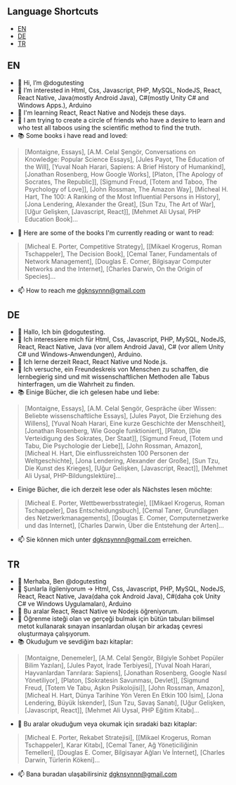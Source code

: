 ## Language Shortcuts
- [EN](#en)
- [DE](#de)
- [TR](#tr)

## <h2 id="en">EN</h2>
- 👋 Hi, I’m @dogutesting
- 👀 I’m interested in Html, Css, Javascript, PHP, MySQL, NodeJS, React, React Native, Java(mostly Android Java), C#(mostly Unity C# and Windows Apps.), Arduino
- 🌱 I'm learning React, React Native and Nodejs these days.
- 🐺 I am trying to create a circle of friends who have a desire to learn and who test all taboos using the scientific method to find the truth.
- 📚 Some books i have read and loved:
> [Montaigne, Essays], [A.M. Celal Şengör, Conversations on Knowledge: Popular Science Essays], [Jules Payot, The Education of the Will], [Yuval Noah Harari, Sapiens: A Brief History of Humankind], [Jonathan Rosenberg, How Google Works], [Platon, [The Apology of Socrates, The Republic]], [Sigmund Freud, [Totem and Taboo, The Psychology of Love]], [John Rossman, The Amazon Way], [Micheal H. Hart, The 100: A Ranking of the Most Influential Persons in History], [Jona Lendering, Alexander the Great], [Sun Tzu, The Art of War], [Uğur Gelişken, [Javascript, React]], [Mehmet Ali Uysal, PHP Education Book]...
- 📖 Here are some of the books I'm currently reading or want to read:
> [Micheal E. Porter, Competitive Strategy], [[Mikael Krogerus, Roman Tschappeler], The Decision Book], [Cemal Taner,  Fundamentals of Network Management], [Douglas E. Comer, Bilgisayar Computer Networks and the Internet], [Charles Darwin, On the Origin of Species]...
- 📫 How to reach me dgknsynnn@gmail.com

## <h2 id="de">DE</h2>
- 👋 Hallo, Ich bin @dogutesting.
- 👀 Ich interessiere mich für Html, Css, Javascript, PHP, MySQL, NodeJS, React, React Native, Java (vor allem Android Java), C# (vor allem Unity C# und Windows-Anwendungen), Arduino.
- 🌱 Ich lerne derzeit React, React Native und Node.js.
- 🐺 Ich versuche, ein Freundeskreis von Menschen zu schaffen, die lernbegierig sind und mit wissenschaftlichen Methoden alle Tabus hinterfragen, um die Wahrheit zu finden.
- 📚 Einige Bücher, die ich gelesen habe und liebe:
> [Montaigne, Essays], [A.M. Celal Şengör, Gespräche über Wissen: Beliebte wissenschaftliche Essays], [Jules Payot, Die Erziehung des Willens], [Yuval Noah Harari, Eine kurze Geschichte der Menschheit], [Jonathan Rosenberg, Wie Google funktioniert], [Platon, [Die Verteidigung des Sokrates, Der Staat]], [Sigmund Freud, [Totem und Tabu, Die Psychologie der Liebe]], [John Rossman, Amazon], [Micheal H. Hart, Die einflussreichsten 100 Personen der Weltgeschichte], [Jona Lendering, Alexander der Große], [Sun Tzu, Die Kunst des Krieges], [Uğur Gelişken, [Javascript, React]], [Mehmet Ali Uysal, PHP-Bildungslektüre]...
-  Einige Bücher, die ich derzeit lese oder als Nächstes lesen möchte:
> [Micheal E. Porter, Wettbewerbsstrategie], [[Mikael Krogerus, Roman Tschappeler], Das Entscheidungsbuch], [Cemal Taner, Grundlagen des Netzwerkmanagements], [Douglas E. Comer, Computernetzwerke und das Internet], [Charles Darwin, Über die Entstehung der Arten]...
- 📫 Sie können mich unter dgknsynnn@gmail.com erreichen.

## <h2 id="tr">TR</h2>
- 👋 Merhaba, Ben @dogutesting
- 👀 Şunlarla ilgileniyorum -> Html, Css, Javascript, PHP, MySQL, NodeJS, React, React Native, Java(daha çok Android Java), C#(daha çok Unity C# ve Windows Uygulamaları), Arduino
- 🌱 Bu aralar React, React Native ve Nodejs öğreniyorum.
- 🐺 Öğrenme isteği olan ve gerçeği bulmak için bütün tabuları bilimsel metot kullanarak sınayan insanlardan oluşan bir arkadaş çevresi oluşturmaya çalışıyorum.
- 📚 Okuduğum ve sevdiğim bazı kitaplar:
> [Montaigne, Denemeler], [A.M. Celal Şengör, Bilgiyle Sohbet Popüler Bilim Yazıları], [Jules Payot, İrade Terbiyesi], [Yuval Noah Harari, Hayvanlardan Tanrılara: Sapiens], [Jonathan Rosenberg, Google Nasıl Yönetiliyor], [Platon, [Sokratesin Savunması, Devlet]], [Sigmund Freud, [Totem Ve Tabu, Aşkın Psikolojisi]], [John Rossman, Amazon], [Micheal H. Hart, Dünya Tarihine Yön Veren En Etkin 100 İsim], [Jona Lendering, Büyük İskender], [Sun Tzu, Savaş Sanatı], [Uğur Gelişken, [Javascript, React]], [Mehmet Ali Uysal, PHP Eğitim Kitabı]...
- 📖 Bu aralar okuduğum veya okumak için sıradaki bazı kitaplar:
> [Micheal E. Porter, Rekabet Stratejisi], [[Mikael Krogerus, Roman Tschappeler], Karar Kitabı], [Cemal Taner, Ağ Yöneticiliğinin Temelleri], [Douglas E. Comer, Bilgisayar Ağları Ve İnternet], [Charles Darwin, Türlerin Kökeni]...
- 📫 Bana buradan ulaşabilirsiniz dgknsynnn@gmail.com

<!---
dogutesting/dogutesting is a ✨ special ✨ repository because its `README.md` (this file) appears on your GitHub profile.
You can click the Preview link to take a look at your changes.
--->
